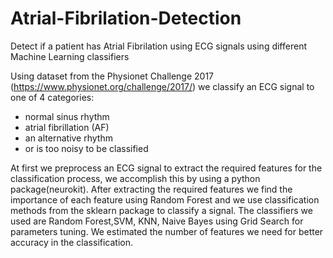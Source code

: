# Atrial-Fibrilation-Detection
Detect if a patient has Atrial Fibrilation using ECG signals using different Machine Learning classifiers

Using dataset from the  Physionet Challenge 2017 (https://www.physionet.org/challenge/2017/) we classify an ECG signal to one of 4 categories:
  -  normal sinus rhythm
  - atrial fibrillation (AF)
  - an alternative rhythm
  - or is too noisy to be classified
 
 At first we preprocess an ECG signal to extract the required features for the classification process, we accomplish this by using a python package(neurokit).
 After extracting the required features we find the importance of each feature using Random Forest and we use classification methods from the sklearn package to classify a signal.
 The classifiers we used are Random Forest,SVM, KNN, Naive Bayes using Grid Search for parameters tuning.
 We estimated the number of features we need for better accuracy in the classification.
